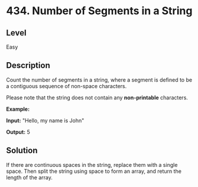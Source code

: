 # 434. Number of Segments in a String
## Level
Easy

## Description
Count the number of segments in a string, where a segment is defined to be a contiguous sequence of non-space characters.

Please note that the string does not contain any **non-printable** characters.

**Example:**

**Input:** "Hello, my name is John"

**Output:** 5

## Solution
If there are continuous spaces in the string, replace them with a single space. Then split the string using space to form an array, and return the length of the array.
